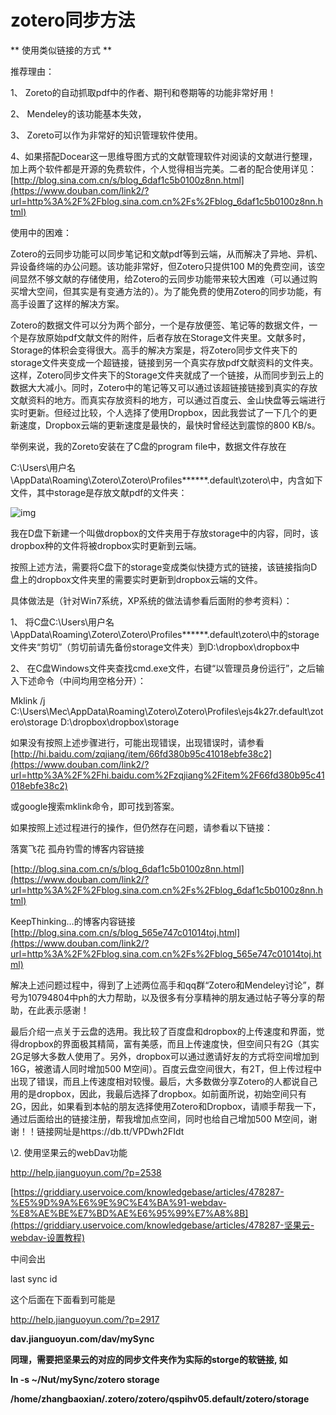 # zotero同步方法

** 使用类似链接的方式 **

推荐理由： 

1、 Zoreto的自动抓取pdf中的作者、期刊和卷期等的功能非常好用！ 

2、 Mendeley的该功能基本失效， 

3、 Zoreto可以作为非常好的知识管理软件使用。 

4、如果搭配Docear这一思维导图方式的文献管理软件对阅读的文献进行整理，加上两个软件都是开源的免费软件，个人觉得相当完美。二者的配合使用详见：[http://blog.sina.com.cn/s/blog_6daf1c5b0100z8nn.html](https://www.douban.com/link2/?url=http%3A%2F%2Fblog.sina.com.cn%2Fs%2Fblog_6daf1c5b0100z8nn.html) 

使用中的困难： 

Zotero的云同步功能可以同步笔记和文献pdf等到云端，从而解决了异地、异机、异设备终端的办公问题。该功能非常好，但Zotero只提供100 M的免费空间，该空间显然不够文献的存储使用，给Zotero的云同步功能带来较大困难（可以通过购买增大空间，但其实是有变通方法的）。为了能免费的使用Zotero的同步功能，有高手设置了这样的解决方案。 

Zotero的数据文件可以分为两个部分，一个是存放便签、笔记等的数据文件，一个是存放原始pdf文献文件的附件，后者存放在Storage文件夹里。文献多时，Storage的体积会变得很大。高手的解决方案是，将Zotero同步文件夹下的storage文件夹变成一个超链接，链接到另一个真实存放pdf文献资料的文件夹。这样，Zotero同步文件夹下的Storage文件夹就成了一个链接，从而同步到云上的数据大大减小。同时，Zotero中的笔记等又可以通过该超链接链接到真实的存放文献资料的地方。而真实存放资料的地方，可以通过百度云、金山快盘等云端进行实时更新。但经过比较，个人选择了使用Dropbox，因此我尝试了一下几个的更新速度，Dropbox云端的更新速度是最快的，最快时曾经达到震惊的800 KB/s。 

举例来说，我的Zoreto安装在了C盘的program file中，数据文件存放在 

C:\Users\用户名\AppData\Roaming\Zotero\Zotero\Profiles\******.default\zotero\中，内含如下文件，其中storage是存放文献pdf的文件夹：

![img](C:\Users\leo\AppData\Local\YNote\data\qq4763A76B0ADC4CD71E27518DEA45D823\5f2619ba90c44fb69b7387c266a31427\p8762069.jpeg)

我在D盘下新建一个叫做dropbox的文件夹用于存放storage中的内容，同时，该dropbox种的文件将被dropbox实时更新到云端。 

按照上述方法，需要将C盘下的storage变成类似快捷方式的链接，该链接指向D盘上的dropbox文件夹里的需要实时更新到dropbox云端的文件。 

具体做法是（针对Win7系统，XP系统的做法请参看后面附的参考资料）： 

1、 将C盘C:\Users\用户名\AppData\Roaming\Zotero\Zotero\Profiles\******.default\zotero\中的storage文件夹“剪切”（剪切前请先备份storage文件夹）到D:\dropbox\dropbox中 

2、 在C盘Windows文件夹查找cmd.exe文件，右键“以管理员身份运行”，之后输入下述命令（中间均用空格分开）： 

Mklink /j C:\Users\Mec\AppData\Roaming\Zotero\Zotero\Profiles\ejs4k27r.default\zotero\storage D:\dropbox\dropbox\storage 

如果没有按照上述步骤进行，可能出现错误，出现错误时，请参看[http://hi.baidu.com/zqjiang/item/66fd380b95c41018ebfe38c2](https://www.douban.com/link2/?url=http%3A%2F%2Fhi.baidu.com%2Fzqjiang%2Fitem%2F66fd380b95c41018ebfe38c2) 

或google搜索mklink命令，即可找到答案。 

如果按照上述过程进行的操作，但仍然存在问题，请参看以下链接： 

落寞飞花 孤舟钓雪的博客内容链接 

[http://blog.sina.com.cn/s/blog_6daf1c5b0100z8nn.html](https://www.douban.com/link2/?url=http%3A%2F%2Fblog.sina.com.cn%2Fs%2Fblog_6daf1c5b0100z8nn.html) 

KeepThinking…的博客内容链接[http://blog.sina.com.cn/s/blog_565e747c01014toj.html](https://www.douban.com/link2/?url=http%3A%2F%2Fblog.sina.com.cn%2Fs%2Fblog_565e747c01014toj.html) 

解决上述问题过程中，得到了上述两位高手和qq群“Zotero和Mendeley讨论”，群号为10794804中ph的大力帮助，以及很多有分享精神的朋友通过帖子等分享的帮助，在此表示感谢！ 

最后介绍一点关于云盘的选用。我比较了百度盘和dropbox的上传速度和界面，觉得dropbox的界面极其精简，富有美感，而且上传速度快，但空间只有2G（其实2G足够大多数人使用了。另外，dropbox可以通过邀请好友的方式将空间增加到16G，被邀请人同时增加500 M空间）。百度云盘空间很大，有2T，但上传过程中出现了错误，而且上传速度相对较慢。最后，大多数做分享Zotero的人都说自己用的是dropbox，因此，我最后选择了dropbox。如前面所说，初始空间只有2G，因此，如果看到本帖的朋友选择使用Zotero和Dropbox，请顺手帮我一下，通过后面给出的链接注册，帮我增加点空间，同时也给自己增加500 M空间，谢谢！！链接网址是https://db.tt/VPDwh2FIdt

\2. 使用坚果云的webDav功能

http://help.jianguoyun.com/?p=2538

[https://griddiary.uservoice.com/knowledgebase/articles/478287-%E5%9D%9A%E6%9E%9C%E4%BA%91-webdav-%E8%AE%BE%E7%BD%AE%E6%95%99%E7%A8%8B](https://griddiary.uservoice.com/knowledgebase/articles/478287-坚果云-webdav-设置教程)

中间会出

last sync id 

这个后面在下面看到可能是

http://help.jianguoyun.com/?p=2917

**dav.jianguoyun.com/dav/mySync**

**同理，需要把坚果云的对应的同步文件夹作为实际的storge的软链接, 如**

**ln -s ~/Nut/mySync/zotero storage**

**/home/zhangbaoxian/.zotero/zotero/qspihv05.default/zotero/storage**